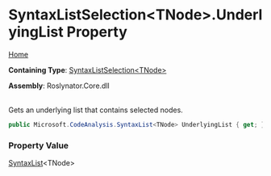 # SyntaxListSelection\<TNode>\.UnderlyingList Property

[Home](../../../README.md)

**Containing Type**: [SyntaxListSelection\<TNode>](../README.md)

**Assembly**: Roslynator\.Core\.dll

\
Gets an underlying list that contains selected nodes\.

```csharp
public Microsoft.CodeAnalysis.SyntaxList<TNode> UnderlyingList { get; }
```

### Property Value

[SyntaxList](https://docs.microsoft.com/en-us/dotnet/api/microsoft.codeanalysis.syntaxlist-1)\<TNode>

